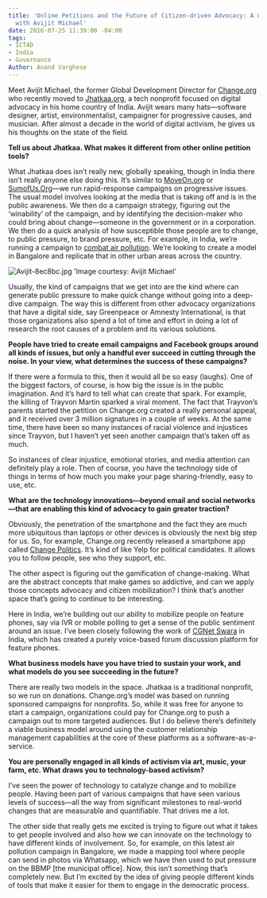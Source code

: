 ```yaml
---
title: 'Online Petitions and the Future of Citizen-driven Advocacy: A Conversation
  with Avijit Michael'
date: 2016-07-25 11:39:00 -04:00
tags:
- ICT4D
- India
- Governance
Author: Anand Varghese
---
```


Meet Avijit Michael, the former Global Development Director for [Change.org](https://www.change.org/) who recently moved to [Jhatkaa.org](https://jhatkaa.org/), a tech nonprofit focused on digital advocacy in his home country of India. Avijit wears many hats—software designer, artist, environmentalist, campaigner for progressive causes, and musician. After almost a decade in the world of digital activism, he gives us his thoughts on the state of the field. 

<!--more-->

**Tell us about Jhatkaa. What makes it different from other online petition tools?** 

What Jhatkaa does isn’t really new, globally speaking, though in India there isn’t really anyone else doing this. It’s similar to [MoveOn.org](http://front.moveon.org/) or [SumofUs.Org](http://sumofus.org/)—we run rapid-response campaigns on progressive issues. The usual model involves looking at the media that is taking off and is in the public awareness. We then do a campaign strategy, figuring out the ‘winability’ of the campaign, and by identifying the decision-maker who could bring about change—someone in the government or in a corporation. We then do a quick analysis of how susceptible those people are to change, to public pressure, to brand pressure, etc. For example, in India, we’re running a campaign to [combat air pollution](https://jhatkaa.org/bangaloreisburning/). We’re looking to create a model in Bangalore and replicate that in other urban areas across the country. 

![Avijit-8ec8bc.jpg](/uploads/Avijit-8ec8bc.jpg) 'Image courtesy: Avijit Michael'

Usually, the kind of campaigns that we get into are the kind where can generate public pressure to make quick change without going into a deep-dive campaign. The way this is different from other advocacy organizations that have a digital side, say Greenpeace or Amnesty International, is that those organizations also spend a lot of time and effort in doing a lot of research the root causes of a problem and its various solutions. 

**People have tried to create email campaigns and Facebook groups around all kinds of issues, but only a handful ever succeed in cutting through the noise. In your view, what determines the success of these campaigns?**

If there were a formula to this, then it would all be so easy (laughs). One of the biggest factors, of course, is how big the issue is in the public imagination. And it’s hard to tell what can create that spark. For example, the killing of Trayvon Martin sparked a viral moment. The fact that Trayvon’s parents started the petition on Change.org created a really personal appeal, and it received over 3 million signatures in a couple of weeks. At the same time, there have been so many instances of racial violence and injustices since Trayvon, but I haven’t yet seen another campaign that’s taken off as much. 

So instances of clear injustice, emotional stories, and media attention can definitely play a role. Then of course, you have the technology side of things in terms of how much you make your page sharing-friendly, easy to use, etc.

**What are the technology innovations—beyond email and social networks—that are enabling this kind of advocacy to gain greater traction?**

Obviously, the penetration of the smartphone and the fact they are much more ubiquitous than laptops or other devices is obviously the next big step for us. So, for example, Change.org recently released a smartphone app called [Change Politics](http://blog.change.org/post/new-election-app-change-politics-citizen-participation-elections). It’s kind of like Yelp for political candidates. It allows you to follow people, see who they support, etc. 

The other aspect is figuring out the gamification of change-making. What are the abstract concepts that make games so addictive, and can we apply those concepts advocacy and citizen mobilization? I think that’s another space that’s going to continue to be interesting. 

Here in India, we’re building out our ability to mobilize people on feature phones, say via IVR or mobile polling to get a sense of the public sentiment around an issue. I’ve been closely following the work of [CGNet Swara](http://cgnetswara.org/) in India, which has created a purely voice-based forum discussion platform for feature phones. 

**What business models have you have tried to sustain your work, and what models do you see succeeding in the future?**

There are really two models in the space. Jhatkaa is a traditional nonprofit, so we run on donations. Change.org’s model was based on running sponsored campaigns for nonprofits. So, while it was free for anyone to start a campaign, organizations could pay for Change.org to push a campaign out to more targeted audiences. But I do believe there’s definitely a viable business model around using the customer relationship management capabilities at the core of these platforms as a software-as-a-service. 

**You are personally engaged in all kinds of activism via art, music, your farm, etc. What draws you to technology-based activism?**

I’ve seen the power of technology to catalyze change and to mobilize people. Having been part of various campaigns that have seen various levels of success—all the way from significant milestones to real-world changes that are measurable and quantifiable. That drives me a lot. 

The other side that really gets me excited is trying to figure out what it takes to get people involved and also how we can innovate on the technology to have different kinds of involvement. So, for example, on this latest air pollution campaign in Bangalore, we made a mapping tool where people can send in photos via Whatsapp, which we have then used to put pressure on the BBMP [the municipal office]. Now, this isn’t something that’s completely new. But I’m excited by the idea of giving people different kinds of tools that make it easier for them to engage in the democratic process. 